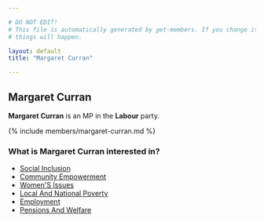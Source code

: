 ```yaml
---

# DO NOT EDIT!
# This file is automatically generated by get-members. If you change it, bad
# things will happen.

layout: default
title: "Margaret Curran"

---
```


## Margaret Curran

**Margaret Curran** is an MP in the **Labour** party.

{% include members/margaret-curran.md %}

### What is Margaret Curran interested in?


* [Social Inclusion](/interests/social-inclusion.html)
* [Community Empowerment](/interests/community-empowerment.html)
* [Women'S Issues](/interests/womens-issues.html)
* [Local And National Poverty](/interests/local-and-national-poverty.html)
* [Employment](/interests/employment.html)
* [Pensions And Welfare](/interests/pensions-and-welfare.html)

